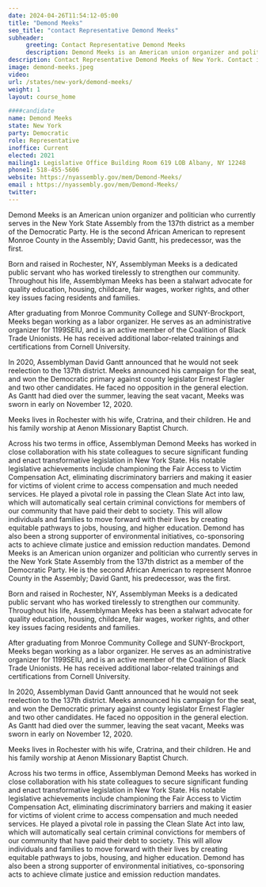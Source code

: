 ```yaml
---
date: 2024-04-26T11:54:12-05:00
title: "Demond Meeks"
seo_title: "contact Representative Demond Meeks"
subheader:
     greeting: Contact Representative Demond Meeks
     description: Demond Meeks is an American union organizer and politician who currently serves in the New York State Assembly from the 137th district as a member of the Democratic Party. He is the second African American to represent Monroe County in the Assembly; David Gantt, his predecessor, was the first.
description: Contact Representative Demond Meeks of New York. Contact information for Demond Meeks includes email address, phone number, and mailing address.
image: demond-meeks.jpeg
video:
url: /states/new-york/demond-meeks/
weight: 1
layout: course_home

####candidate
name: Demond Meeks
state: New York
party: Democratic
role: Representative
inoffice: Current
elected: 2021
mailing1: Legislative Office Building Room 619 LOB Albany, NY 12248
phone1: 518-455-5606
website: https://nyassembly.gov/mem/Demond-Meeks/
email : https://nyassembly.gov/mem/Demond-Meeks/
twitter: 
---
```

Demond Meeks is an American union organizer and politician who currently serves in the New York State Assembly from the 137th district as a member of the Democratic Party. He is the second African American to represent Monroe County in the Assembly; David Gantt, his predecessor, was the first.

Born and raised in Rochester, NY, Assemblyman Meeks is a dedicated public servant who has worked tirelessly to strengthen our community. Throughout his life, Assemblyman Meeks has been a stalwart advocate for quality education, housing, childcare, fair wages, worker rights, and other key issues facing residents and families.

After graduating from Monroe Community College and SUNY-Brockport, Meeks began working as a labor organizer. He serves as an administrative organizer for 1199SEIU, and is an active member of the Coalition of Black Trade Unionists. He has received additional labor-related trainings and certifications from Cornell University.

In 2020, Assemblyman David Gantt announced that he would not seek reelection to the 137th district. Meeks announced his campaign for the seat, and won the Democratic primary against county legislator Ernest Flagler and two other candidates. He faced no opposition in the general election. As Gantt had died over the summer, leaving the seat vacant, Meeks was sworn in early on November 12, 2020.

Meeks lives in Rochester with his wife, Cratrina, and their children. He and his family worship at Aenon Missionary Baptist Church.

Across his two terms in office, Assemblyman Demond Meeks has worked in close collaboration with his state colleagues to secure significant funding and enact transformative legislation in New York State. His notable legislative achievements include championing the Fair Access to Victim Compensation Act, eliminating discriminatory barriers and making it easier for victims of violent crime to access compensation and much needed services. He played a pivotal role in passing the Clean Slate Act into law, which will automatically seal certain criminal convictions for members of our community that have paid their debt to society. This will allow individuals and families to move forward with their lives by creating equitable pathways to jobs, housing, and higher education. Demond has also been a strong supporter of environmental initiatives, co-sponsoring acts to achieve climate justice and emission reduction mandates.
Demond Meeks is an American union organizer and politician who currently serves in the New York State Assembly from the 137th district as a member of the Democratic Party. He is the second African American to represent Monroe County in the Assembly; David Gantt, his predecessor, was the first.

Born and raised in Rochester, NY, Assemblyman Meeks is a dedicated public servant who has worked tirelessly to strengthen our community. Throughout his life, Assemblyman Meeks has been a stalwart advocate for quality education, housing, childcare, fair wages, worker rights, and other key issues facing residents and families.

After graduating from Monroe Community College and SUNY-Brockport, Meeks began working as a labor organizer. He serves as an administrative organizer for 1199SEIU, and is an active member of the Coalition of Black Trade Unionists. He has received additional labor-related trainings and certifications from Cornell University.

In 2020, Assemblyman David Gantt announced that he would not seek reelection to the 137th district. Meeks announced his campaign for the seat, and won the Democratic primary against county legislator Ernest Flagler and two other candidates. He faced no opposition in the general election. As Gantt had died over the summer, leaving the seat vacant, Meeks was sworn in early on November 12, 2020.

Meeks lives in Rochester with his wife, Cratrina, and their children. He and his family worship at Aenon Missionary Baptist Church.

Across his two terms in office, Assemblyman Demond Meeks has worked in close collaboration with his state colleagues to secure significant funding and enact transformative legislation in New York State. His notable legislative achievements include championing the Fair Access to Victim Compensation Act, eliminating discriminatory barriers and making it easier for victims of violent crime to access compensation and much needed services. He played a pivotal role in passing the Clean Slate Act into law, which will automatically seal certain criminal convictions for members of our community that have paid their debt to society. This will allow individuals and families to move forward with their lives by creating equitable pathways to jobs, housing, and higher education. Demond has also been a strong supporter of environmental initiatives, co-sponsoring acts to achieve climate justice and emission reduction mandates.

